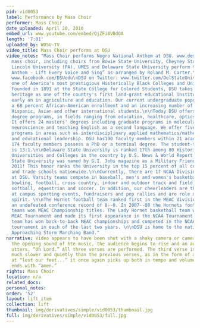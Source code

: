 ```yaml
---
pid: vid0053
label: Performance by Mass Choir
performer: Mass Choir
date_uploaded: April 20, 2010
embed_url: www.youtube.com/embed/QjZFi8VBdOA
length: '7:01'
uploaded_by: WDSU-TV
video_title: Mass Choir performs at DSU
video_notes: "Mass Choir performs Negro National Anthem at DSU. www.desu.edu: The
  mass choir, including choirs from Bowie State University, Cheyney State University,
  Lincoln University (PA), UMES and Delaware State University perform the “Negro National
  Anthem - Lift Every Voice and Sing” as arranged by Roland M. Carter.\n\nDSU on Facebook:
  www.facebook.com/DSUedu\nDSU on Twitter: www.twitter.com/DelStateUniv\n\nDSU is
  one of America's most prestigious Historically Black Colleges and Universities (HBCUs).
  Founded in 1891 at the State College for Colored Students, DSU takes pride in its
  heritage as one of the country's first land-grant educational institutions, rooted
  early on in agriculture and education. Our current undergraduate population includes
  a 68 percent African-American enrollment and an increasing number of Caucasian,
  Hispanic, Asian and other international students.\n\nToday DSU offers 54 undergraduate
  degree programs, in fields ranging from education, healthcare, optics and aviation.
  It offers 24 masters' degrees including graduate programs in molecular and cellular
  neuroscience and teaching English as a second language. We offer five doctoral degree
  programs in areas such as interdisciplinary applied mathematics/mathematical physics
  and educational leadership. DSU has190 faculty members within 21 academic departments.
  174 faculty members possess a PhD or a terminal degree. The student-to-faculty ratio
  is 13:1.\n\nDelaware State University is ranked 17th among 80 Historically Black
  Universities and Colleges in the country by U.S. News & World Report.\n\nDelaware
  State University was named by G.I. Jobs magazine as a Military Friendly School for
  2011! This honor ranks the University in the top 15 percent of all colleges, universities
  and trade schools nationwide.\n\nCurrently, there are 17 NCAA Division I sports
  at DSU. Varsity teams compete in baseball, men's and women's basketball, women's
  bowling, football, cross country, indoor and outdoor track and field, tennis, volleyball,
  softball, equestrian and soccer. In addition, our cheerleaders are the pep and step
  at campus sporting events, fundraisers and pep rallies and are role models for campus
  spirit. \n\nThe Hornet football team ranked first in the MEAC division in 2007 with
  an undefeated conference record of 8--0. In 2007--08 the Hornets football and softball
  teams won MEAC Championship titles. The Lady Hornet basketball team won the 2007
  MEAC Tournament and made its first appearance in the NCAA Tournament. The DSU bowling
  team has won back-to-back MEAC championships and competed in the NCAA championship
  tournament in each of the last two years. \n\nDSU is home to the nationally renowned
  Approaching Storm Marching Band."
narrative: Video appears to have been shot with a shaky camera or camera phone. At
  the opening sound of hte music, the audience begins to rise and an audience member
  utters, “Oh Lord.” All three verses are performed. The third verse is performed
  much slower and quietly than the previous verses, as in the form of a prayer.However,
  at “lest our feet...” it once again picks up both in tempo and volume. And the performance
  ends with “amen.”
rights: Mass Choir
location: n/a
related_docs: 
personal_notes: 
order: '52'
layout: lift_item
collection: lift
thumbnail: img/derivatives/simple/vid0053/thumbnail.jpg
full: img/derivatives/simple/vid0053/full.jpg
---
```

